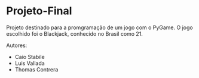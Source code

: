 # Projeto-Final

Projeto destinado para a promgramação de um jogo com o PyGame.
O jogo escolhido foi o Blackjack, conhecido no Brasil como 21.

Autores:
- Caio Stabile
- Luis Vallada
- Thomas Contrera
